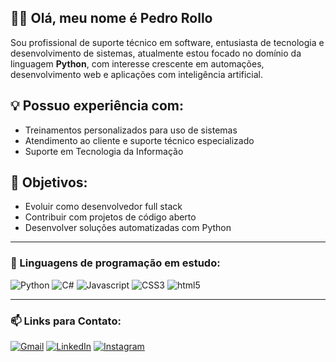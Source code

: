 ## 👋🏼 Olá, meu nome é Pedro Rollo

Sou profissional de suporte técnico em software, entusiasta de tecnologia e desenvolvimento de sistemas, atualmente estou focado no domínio da linguagem **Python**, com interesse crescente em automações, desenvolvimento web e aplicações com inteligência artificial.

## 💡 Possuo experiência com:
- Treinamentos personalizados para uso de sistemas
- Atendimento ao cliente e suporte técnico especializado
- Suporte em Tecnologia da Informação

## 🎯 Objetivos:
- Evoluir como desenvolvedor full stack   
- Contribuir com projetos de código aberto  
- Desenvolver soluções automatizadas com Python

---
### 🧠 Linguagens de programação em estudo:

<div style="display: inline_block">
<img alt="Python" src="https://img.shields.io/badge/Python-14354C?style=for-the-badge&logo=python&logoColor=white" />
<img alt="C#" src="https://img.shields.io/badge/C%23-239120?style=for-the-badge&logo=c-sharp&logoColor=white" />
<img alt="Javascript" src="https://img.shields.io/badge/JavaScript-F7DF1E?style=for-the-badge&logo=javascript&logoColor=black" />
<img alt="CSS3" src="https://img.shields.io/badge/CSS3-1572B6?style=for-the-badge&logo=css3&logoColor=white" />
<img alt="html5" src="https://img.shields.io/badge/HTML5-E34F26?style=for-the-badge&logo=html5&logoColor=white" />
</div>

---
### 📫 Links para Contato:

[![Gmail](https://img.shields.io/badge/Gmail-D14836?style=for-the-badge&logo=gmail&logoColor=white)](mailto:pedrogustavosantosalmeidarollo@gmail.com)
[![LinkedIn](https://img.shields.io/badge/LinkedIn-0077B5?style=for-the-badge&logo=linkedin&logoColor=white)](https://www.linkedin.com/in/adspedro)
[![Instagram](https://img.shields.io/badge/Instagram-E4405F?style=for-the-badge&logo=instagram&logoColor=white)](https://www.instagram.com/pedroo.gsr)

<!-- site de Badges: https://dev.to/envoy_/150-badges-for-github-pnk -->

